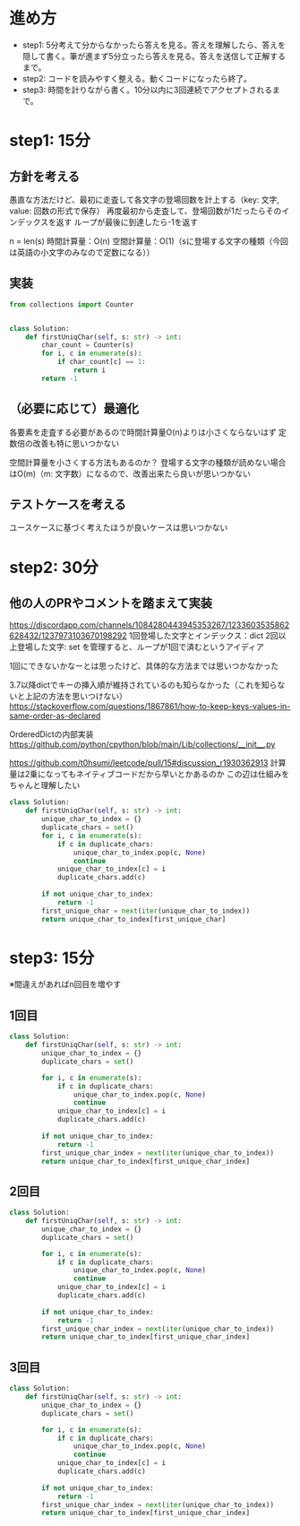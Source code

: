 # 進め方
- step1: 5分考えて分からなかったら答えを見る。答えを理解したら、答えを隠して書く。筆が進まず5分立ったら答えを見る。答えを送信して正解するまで。
- step2: コードを読みやすく整える。動くコードになったら終了。
- step3: 時間を計りながら書く。10分以内に3回連続でアクセプトされるまで。

# step1: 15分
## 方針を考える
愚直な方法だけど、最初に走査して各文字の登場回数を計上する（key: 文字, value: 回数の形式で保存）
再度最初から走査して、登場回数が1だったらそのインデックスを返す
ループが最後に到達したら-1を返す

n = len(s)
時間計算量：O(n)
空間計算量：O(1)（sに登場する文字の種類（今回は英語の小文字のみなので定数になる））

## 実装
```python
from collections import Counter


class Solution:
    def firstUniqChar(self, s: str) -> int:
        char_count = Counter(s)
        for i, c in enumerate(s):
            if char_count[c] == 1:
                return i
        return -1
```

## （必要に応じて）最適化
各要素を走査する必要があるので時間計算量O(n)よりは小さくならないはず
定数倍の改善も特に思いつかない

空間計算量を小さくする方法もあるのか？
登場する文字の種類が読めない場合はO(m)（m: 文字数）になるので、改善出来たら良いが思いつかない

## テストケースを考える
ユースケースに基づく考えたほうが良いケースは思いつかない


# step2: 30分
## 他の人のPRやコメントを踏まえて実装
https://discordapp.com/channels/1084280443945353267/1233603535862628432/1237973103670198292
1回登場した文字とインデックス：dict
2回以上登場した文字: set
を管理すると、ループが1回で済むというアイディア

1回にできないかなーとは思ったけど、具体的な方法までは思いつかなかった

3.7以降dictでキーの挿入順が維持されているのも知らなかった（これを知らないと上記の方法を思いつけない）
https://stackoverflow.com/questions/1867861/how-to-keep-keys-values-in-same-order-as-declared

OrderedDictの内部実装
https://github.com/python/cpython/blob/main/Lib/collections/__init__.py

https://github.com/t0hsumi/leetcode/pull/15#discussion_r1930362913
計算量は2乗になってもネイティブコードだから早いとかあるのか
この辺は仕組みをちゃんと理解したい

```python
class Solution:
    def firstUniqChar(self, s: str) -> int:
        unique_char_to_index = {}
        duplicate_chars = set()
        for i, c in enumerate(s):
            if c in duplicate_chars:
                unique_char_to_index.pop(c, None)
                continue
            unique_char_to_index[c] = i
            duplicate_chars.add(c)
        
        if not unique_char_to_index:
            return -1
        first_unique_char = next(iter(unique_char_to_index))
        return unique_char_to_index[first_unique_char]
```


# step3: 15分
※間違えがあればn回目を増やす

## 1回目
```python
class Solution:
    def firstUniqChar(self, s: str) -> int:
        unique_char_to_index = {}
        duplicate_chars = set()

        for i, c in enumerate(s):
            if c in duplicate_chars:
                unique_char_to_index.pop(c, None)
                continue
            unique_char_to_index[c] = i
            duplicate_chars.add(c)
        
        if not unique_char_to_index:
            return -1
        first_unique_char_index = next(iter(unique_char_to_index))
        return unique_char_to_index[first_unique_char_index]
```

## 2回目
```python
class Solution:
    def firstUniqChar(self, s: str) -> int:
        unique_char_to_index = {}
        duplicate_chars = set()

        for i, c in enumerate(s):
            if c in duplicate_chars:
                unique_char_to_index.pop(c, None)
                continue
            unique_char_to_index[c] = i
            duplicate_chars.add(c)
        
        if not unique_char_to_index:
            return -1
        first_unique_char_index = next(iter(unique_char_to_index))
        return unique_char_to_index[first_unique_char_index]
```

## 3回目
```python
class Solution:
    def firstUniqChar(self, s: str) -> int:
        unique_char_to_index = {}
        duplicate_chars = set()

        for i, c in enumerate(s):
            if c in duplicate_chars:
                unique_char_to_index.pop(c, None)
                continue
            unique_char_to_index[c] = i
            duplicate_chars.add(c)
        
        if not unique_char_to_index:
            return -1
        first_unique_char_index = next(iter(unique_char_to_index))
        return unique_char_to_index[first_unique_char_index]
```
